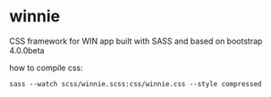 # winnie

CSS framework for WIN app built with SASS and based on bootstrap 4.0.0beta

how to compile css:

	sass --watch scss/winnie.scss:css/winnie.css --style compressed